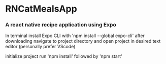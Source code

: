 # RNCatMealsApp
<h3>A react native recipe application using Expo</h3>
<p>In terminal install Expo CLI with 'npm install --global expo-cli' after downloading navigate to project directory and open project in desired text editor (personally prefer VScode)</p>
<p>initialize project run 'npm install' followed by 'npm start'</p>
